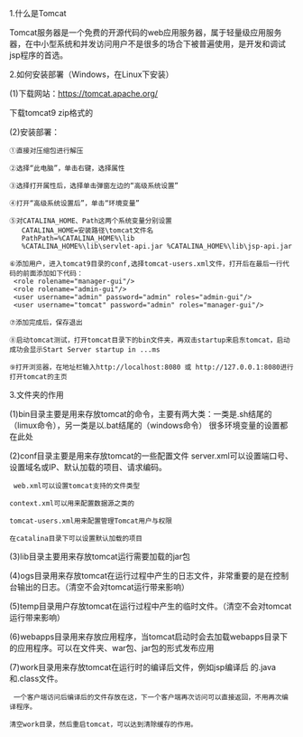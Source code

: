 1.什么是Tomcat
  
  Tomcat服务器是一个免费的开源代码的web应用服务器，属于轻量级应用服务器，在中小型系统和并发访问用户不是很多的场合下被普遍使用，是开发和调试jsp程序的首选。


2.如何安装部署（Windows，在Linux下安装）

  (1)下载网站：https://tomcat.apache.org/
       
   下载tomcat9   zip格式的

  (2)安装部署：
  
    ①直接对压缩包进行解压
    
    ②选择“此电脑”，单击右键，选择属性
    
    ③选择打开属性后，选择单击弹窗左边的“高级系统设置”
    
    ④打开“高级系统设置后”，单击“环境变量”
    
    ⑤对CATALINA_HOME、Path这两个系统变量分别设置
       CATALINA_HOME=安装路径\tomcat文件名
       PathPath=%CATALINA_HOME%\lib
       %CATALINA_HOME%\lib\servlet-api.jar %CATALINA_HOME%\lib\jsp-api.jar
    
    ⑥添加用户，进入tomcat9目录的conf,选择tomcat-users.xml文件，打开后在最后一行代码的前面添加如下代码：
     <role rolename="manager-gui"/> 
     <role rolename="admin-gui"/>  
     <user username="admin" password="admin" roles="admin-gui"/>
     <user username="tomcat" password="admin" roles="manager-gui"/>
    
    ⑦添加完成后，保存退出
    
    ⑧启动tomcat测试，打开tomcat目录下的bin文件夹，再双击startup来启东tomcat，启动成功会显示Start Server startup in ...ms
    
    ⑨打开浏览器，在地址栏输入http://localhost:8080 或 http://127.0.0.1:8080进行打开tomcat的主页
     
3.文件夹的作用
  
  (1)bin目录主要是用来存放tomcat的命令，主要有两大类：一类是.sh结尾的（limux命令），另一类是以.bat结尾的（windows命令）
     很多环境变量的设置都在此处
  
  (2)conf目录主要是用来存放tomcat的一些配置文件
     server.xml可以设置端口号、设置域名或IP、默认加载的项目、请求编码。
     
     web.xml可以设置tomcat支持的文件类型
     
    context.xml可以用来配置数据源之类的
     
    tomcat-users.xml用来配置管理Tomcat用户与权限
     
    在catalina目录下可以设置默认加载的项目
  
  (3)lib目录主要用来存放tomcat运行需要加载的jar包
  
  (4)ogs目录用来存放tomcat在运行过程中产生的日志文件，非常重要的是在控制台输出的日志。（清空不会对tomcat运行带来影响）
  
  (5)temp目录用户存放tomcat在运行过程中产生的临时文件。（清空不会对tomcat运行带来影响）
  
  (6)webapps目录用来存放应用程序，当tomcat启动时会去加载webapps目录下的应用程序。可以在文件夹、war包、jar包的形式发布应用
  
  (7)work目录用来存放tomcat在运行时的编译后文件，例如jsp编译后
  的.java和.class文件。
  
     一个客户端访问后编译后的文件存放在这，下一个客户端再次访问可以直接返回，不用再次编译程序。

    清空work目录，然后重启tomcat，可以达到清除缓存的作用。